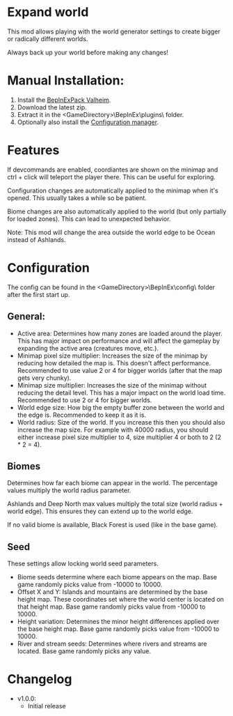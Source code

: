 # Expand world

This mod allows playing with the world generator settings to create bigger or radically different worlds.

Always back up your world before making any changes!

# Manual Installation:

1. Install the [BepInExPack Valheim](https://valheim.thunderstore.io/package/denikson/BepInExPack_Valheim).
2. Download the latest zip.
3. Extract it in the \<GameDirectory\>\BepInEx\plugins\ folder.
4. Optionally also install the [Configuration manager](https://github.com/BepInEx/BepInEx.ConfigurationManager/releases/tag/v16.4).

# Features

If devcommands are enabled, coordiantes are shown on the minimap and ctrl + click will teleport the player there. This can be useful for exploring.

Configuration changes are automatically applied to the minimap when it's opened. This usually takes a while so be patient.

Biome changes are also automatically applied to the world (but only partially for loaded zones). This can lead to unexpected behavior.

Note: This mod will change the area outside the world edge to be Ocean instead of Ashlands.

# Configuration

The config can be found in the \<GameDirectory\>\BepInEx\config\ folder after the first start up.

## General:
- Active area: Determines how many zones are loaded around the player. This has major impact on performance and will affect the gameplay by expanding the active area (creatures move, etc.).
- Minimap pixel size multiplier: Increases the size of the minimap by reducing how detailed the map is. This doesn't affect performance. Recommended to use value 2 or 4 for bigger worlds (after that the map gets very chunky).
- Minimap size multiplier: Increases the size of the minimap without reducing the detail level. This has a major impact on the world load time. Recommended to use 2 or 4 for bigger worlds.
- World edge size: How big the empty buffer zone between the world and the edge is. Recommended to keep it as it is.
- World radius: Size of the world. If you increase this then you should also increase the map size. For example with 40000 radius, you should either increase pixel size multiplier to 4, size multiplier 4 or both to 2 (2 \* 2 = 4).

## Biomes

Determines how far each biome can appear in the world. The percentage values multiply the world radius parameter.

Ashlands and Deep North max values multiply the total size (world radius + world edge). This ensures they can extend up to the world edge.

If no valid biome is available, Black Forest is used (like in the base game).

## Seed

These settings allow locking world seed parameters.

- Biome seeds determine where each biome appears on the map. Base game randomly picks value from -10000 to 10000.
- Offset X and Y: Islands and mountains are determined by the base height map. These coordinates set where the world center is located on that height map. Base game randomly picks value from -10000 to 10000.
- Height variation: Determines the minor height differences applied over the base height map. Base game randomly picks value from -10000 to 10000.
- River and stream seeds: Determines where rivers and streams are located. Base game randomly picks any value.

# Changelog

- v1.0.0:
	- Initial release